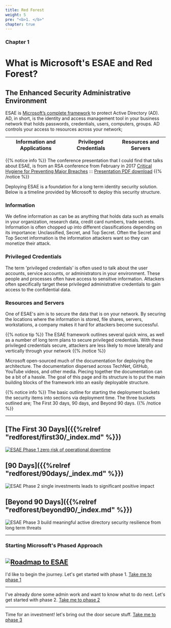 ```yaml
---
title: Red Forest
weight: 5
pre: "<b>1. </b>"
chapter: true
---
```

### Chapter 1

# What is Microsoft's ESAE and Red Forest?

## The Enhanced Security Administrative Environment

ESAE is [Microsoft’s complete framework](https://social.technet.microsoft.com/wiki/contents/articles/37509.active-directory-red-forest-design-aka-enhanced-security-administrative-environment-esae.aspx) to protect Active Directory (AD). AD, in short, is the identity and access management tool in your business network that holds passwords, credentials, users, computers, groups. AD controls your access to resources across your network; 

| Information and Applications | Privileged Credentials | Resources and Servers |
| ---------------------------- | ---------------------- | --------------------- |


{{% notice info %}}
The conference presentation that I could find that talks about ESAE, is from an RSA conference from February in 2017 [Critical Hygiene for Preventing Major Breaches](https://www.rsaconference.com/usa/us-2017/agenda/critical-hygiene-for-preventing-major-breaches) ::: [Presentation PDF download](https://published-prd.lanyonevents.com/published/rsaus17/sessionsFiles/3774/CXO-F02-Critical-Hygiene-for-Preventing-Major-Breaches.pdf)
{{% /notice %}}

Deploying ESAE is a foundation for a long term identity security solution.  Below is a timeline provided by Microsoft to deploy this security structure.

### Information

We define information as can be as anything that holds data such as emails in your organization, research data, credit card numbers, trade secrets. Information is often chopped up into different classifications depending on its importance: Unclassified, Secret, and Top Secret.  Often the Secret and Top Secret information is the information attackers want so they can monetize their attack. 

### Privileged Credentials

The term 'privileged credentials' is often used to talk about the user accounts, service accounts, or administrators in your environment.  These people and processes often have access to sensitive information.  Attackers often specifically target these privileged administrative credentials to gain access to the confidential data. 

### Resources and Servers

One of ESAE's aim is to secure the data that is on your network.  By securing the locations where the information is stored, file shares, servers, workstations, a company makes it hard for attackers become successful.  

{{% notice tip %}} 
The ESAE framework outlines several quick wins, as well as a number of long term plans to secure privileged credentials. With these privileged credentials secure, attackers are less likely to move laterally and vertically through your network
{{% /notice %}}

Microsoft open-sourced much of the documentation for deploying the architecture. The documentation dispersed across TechNet, GitHub, YouTube videos, and other media. Piecing together the documentation can be a bit of a hassle.  The goal of this page and its structure is to put the main building blocks of the framework into an easily deployable structure.

{{% notice info %}}
The basic outline for starting the deployment buckets the security items into sections via deployment time. The three buckets outlined are; The First 30 days, 90 days, and Beyond 90 days.
{{% /notice %}}

---
## [The First 30 Days]({{%relref "redforest/first30/_index.md" %}})
[![ESAE Phase 1 zero risk of operational downtime](</redforest/images/First30Days.png?classes=shadow>)](first30/)
## [90 Days]({{%relref "redforest/90days/_index.md" %}})

![ESAE Phase 2 single investments leads to significant positive impact](</redforest/images/First 90 Days.png?classes=shadow>)
## [Beyond 90 Days]({{%relref "redforest/beyond90/_index.md" %}})

![ESAE Phase 3 build meaningful active directory security resilience from long term threats](</redforest/images/Beyond 90.png?classes=shadow>)

---
### Starting Microsoft's Phased Approach

[![Roadmap to ESAE](</redforest/images/Roadmap First 30 and 90 Days.png?classes=shadow>)](https://docs.microsoft.com/en-us/windows-server/identity/securing-privileged-access/securing-privileged-access)
---

I'd like to begin the journey. Let's get started with phase 1.
[Take me to phase 1](phase1)

---

I've already done some admin work and want to know what to do next.
Let's get started with phase 2.
[Take me to phase 2](phase2)

---

Time for an investment! let's bring out the door secure stuff.
[Take me to phase 3](phase3)

